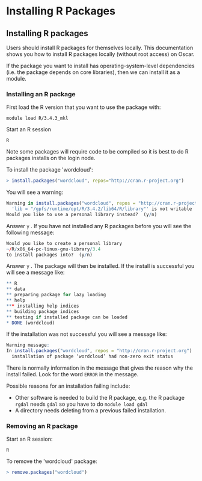 # Installing R Packages

## Installing R packages

Users should install R packages for themselves locally. This documentation shows you how to install R packages locally \(without root access\) on Oscar.

If the package you want to install has operating-system-level dependencies \(i.e. the package depends on core libraries\), then we can install it as a module. 

### Installing an R package

First load the R version that you want to use the package with:

```text
module load R/3.4.3_mkl
```

Start an R session

```text
R
```

Note some packages will require code to be compiled so it is best to do R packages installs on the login node.

To install the package 'wordcloud':

```r
> install.packages("wordcloud", repos="http://cran.r-project.org")
```

You will see a warning:

```r
Warning in install.packages("wordcloud", repos = "http://cran.r-project.org") :
  'lib = "/gpfs/runtime/opt/R/3.4.2/lib64/R/library"' is not writable
Would you like to use a personal library instead?  (y/n) 
```

Answer `y` . If you have not installed any R packages before you will see the following message:

```r
Would you like to create a personal library
~/R/x86_64-pc-linux-gnu-library/3.4
to install packages into?  (y/n) 
```

Answer `y` . The package will then be installed. If the install is successful you will see a message like:

```r
** R
** data
** preparing package for lazy loading
** help
*** installing help indices
** building package indices
** testing if installed package can be loaded
* DONE (wordcloud)
```

If the installation was not successful you will see a message like:

```r
Warning message:
In install.packages("wordcloud", repos = "http://cran.r-project.org") :
  installation of package ‘wordcloud’ had non-zero exit status

```

There is normally information in the message that gives the reason why the install failed. Look for the word `ERROR` in the message.

Possible reasons for an installation failing include:

* Other software is needed to build the R package, e.g. the R package `rgdal` needs `gdal` so you have to do `module load gdal`
* A directory needs deleting from a previous failed installation.

### Removing an R package

Start an R session:

```text
R
```

To remove the 'wordcloud' package:

```r
> remove.packages("wordcloud")
```

